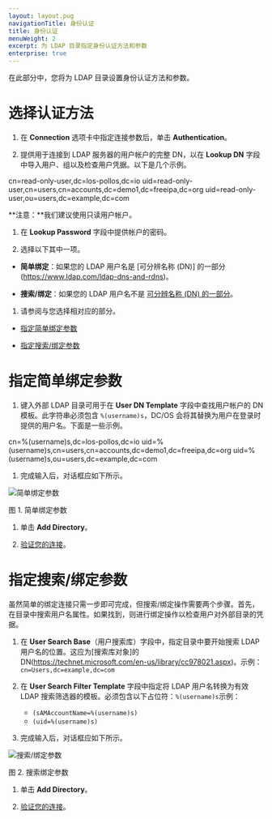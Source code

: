```yaml
---
layout: layout.pug
navigationTitle: 身份认证
title: 身份认证
menuWeight: 2
excerpt: 为 LDAP 目录指定身份认证方法和参数
enterprise: true
---
```

<!-- The source repository for this topic is https://github.com/dcos/dcos-docs-site -->


在此部分中，您将为 LDAP 目录设置身份认证方法和参数。

# 选择认证方法

1. 在 **Connection** 选项卡中指定连接参数后，单击 **Authentication**。

1. 提供用于连接到 LDAP 服务器的用户帐户的完整 DN，以在 **Lookup DN** 字段中导入用户、组以及检查用户凭据。以下是几个示例。

 cn=read-only-user,dc=los-pollos,dc=io
 uid=read-only-user,cn=users,cn=accounts,dc=demo1,dc=freeipa,dc=org
 uid=read-only-user,ou=users,dc=example,dc=com

 **注意：**我们建议使用只读用户帐户。

1. 在 **Lookup Password** 字段中提供帐户的密码。

1. 选择以下其中一项。

 - **简单绑定**：如果您的 LDAP 用户名是 [可分辨名称 (DN)] 的一部分(https://www.ldap.com/ldap-dns-and-rdns)。

 - **搜索/绑定**：如果您的 LDAP 用户名不是 [可分辨名称 (DN) 的一部分](https://www.ldap.com/ldap-dns-and-rdns)。

1. 请参阅与您选择相对应的部分。

 - [指定简单绑定参数](#specify-simple-bind-parameters)

 - [指定搜索/绑定参数](#specify-searchbind-parameters)

# 指定简单绑定参数

1. 键入外部 LDAP 目录可用于在 **User DN Template** 字段中查找用户帐户的 DN 模板。此字符串必须包含 `%(username)s`，DC/OS 会将其替换为用户在登录时提供的用户名。下面是一些示例。

 cn=%(username)s,dc=los-pollos,dc=io
 uid=%(username)s,cn=users,cn=accounts,dc=demo1,dc=freeipa,dc=org
 uid=%(username)s,ou=users,dc=example,dc=com

1. 完成输入后，对话框应如下所示。

 ![简单绑定参数](/1.11/img/ldap-add-dir-auth-simple-bind.png) 

 图 1. 简单绑定参数 

1. 单击 **Add Directory**。

1. [验证您的连接](/1.11/security/ent/ldap/ldap-verify/)。


# 指定搜索/绑定参数

虽然简单的绑定连接只需一步即可完成，但搜索/绑定操作需要两个步骤。首先，在目录中搜索用户名属性。如果找到，则进行绑定操作以检查用户对外部目录的凭据。

1. 在 **User Search Base**（用户搜索库）字段中，指定目录中要开始搜索 LDAP 用户名的位置。这应为[搜索库对象]的 DN(https://technet.microsoft.com/en-us/library/cc978021.aspx)。示例：`cn=Users,dc=example,dc=com`

1. 在 **User Search Filter Template** 字段中指定将 LDAP 用户名转换为有效 LDAP 搜索筛选器的模板。必须包含以下占位符：`%(username)s`示例：

    - `(sAMAccountName=%(username)s)`
    - `(uid=%(username)s)`

1. 完成输入后，对话框应如下所示。

 ![搜索/绑定参数](/1.11/img/ldap-add-dir-auth-search-bind.png)

 图 2. 搜索绑定参数

1. 单击 **Add Directory**。

1. [验证您的连接](/1.11/security/ent/ldap/ldap-verify/)。
